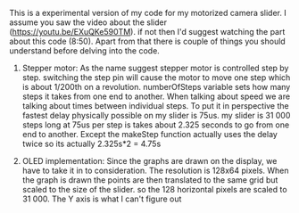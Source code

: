 This is a experimental version of my code for my motorized camera slider. I assume you saw the video about the slider (https://youtu.be/EXuQKe590TM). if not then I'd suggest watching the part about this code (8:50). Apart from that there is couple of things you should understand before delving into the code.

1. Stepper motor: As the name suggest stepper motor is controlled step by step. switching the step pin will cause the motor to move one step which is about 1/200th on a revolution. numberOfSteps variable sets how many steps it takes from one end to another. When talking about speed we are talking about times between individual steps. To put it in perspective the fastest delay physically possible on my slider is 75us. my slider is 31 000 steps long at 75us per step is takes about 2.325 seconds to go from one end to another. Except the makeStep function actually uses the delay twice so its actually 2.325s*2 = 4.75s

2. OLED implementation: Since the graphs are drawn on the display, we have to take it in to consideration. The resolution is 128x64 pixels. When the graph is drawn the points are then translated to the same grid but scaled to the size of the slider. so the 128 horizontal pixels are scaled to 31 000. The Y axis is what I can't figure out
